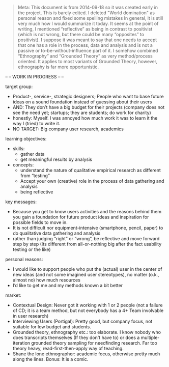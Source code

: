 
> Meta: 
> This document is from 2014-09-18 so it was created early in the project. 
> This is barely edited. I deleted "World domination" as personal reason and fixed some spelling mistakes
> In general, it is still very much how I would summarize it today.
> It seems at the point of writing, I mentioned “reflective” as being in contrast to positivist (which is not wrong, but there could be many “opposites” to positivist). I suppose it was meant to say that one needs to accept that one has a role in the process, data and analysis and is not a passive or to-be-without-influence part of it. 
> I somehow combined “Ethnography” and “Grounded Theory” as very method/process oriented. It applies to most variants of Grounded Theory, however, ethnography is far more opportunistic. 

– – WORK IN PROGRESS – –

target group: 
* Product-, service-, strategic designers; People who want to base future ideas on a sound foundation instead of guessing about their users
* AND: They don’t have a big budget for their projects (company does not see the need yet; startups;  they are students; do work for charity) 
* honestly: Myself. I was annoyed how much work it was to learn it the way I (tried) to write it. 
* NO TARGET: Big company user research, academics 

learning objectives:
* skills:
  * gather data
  * get meaningful results by analysis
* concepts: 
  * understand the nature of qualitative empirical research as different from “testing” 
  * Accept your own (creative) role in the process of data gathering and analysis
  * being reflective 

key messages: 
* Because you get to know users activities and the reasons behind them you gain a foundation for future product ideas and inspiration for possible fields to move in. 
* It is not difficult nor equipment-intensive (smartphone, pencil, paper) to do qualitative data gathering and analysis
* rather than judging “right” or “wrong”, be reflective and move forward step by step (Its different from all-or-nothing big after the fact usability testing or the like)

personal reasons:
* I would like to support people who put the (actual) user in the center of new ideas (and not some imagined user stereotypes), no matter (o.k., almost no) how much resources
* I’d like to get me and my methods known a bit better

market: 
* Contextual Design: Never got it working with 1 or 2 people (not a failure of CD; it is a team method, but not everybody has a 4+ Team involvable in user research) 
* Interviewing Users (Portigal): Pretty good, but company focus, not suitable for low budget and students.
* Grounded theory, ethnography etc.: too elaborate. I know nobody who does transcripts themselves (If they don't have to)  or does a multiple-iteration grounded theory sampling for needfinding research. Far too theory heavy, read-first-then-apply way of teaching. 
* Shane the lone ethnographer: academic focus, otherwise pretty much along the lines. Bonus: It is a comic. 

